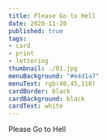 ```yaml
---
title: Please Go to Hell
date: 2020-11-20
published: true
tags:
- card
- print
- lettering
thumbnail: ./01.jpg
menuBackground: "#e4d1a7"
menuText: rgb(40,45,110)
cardBorder: black
cardBackground: black
cardText: white
---
```


Please Go to Hell